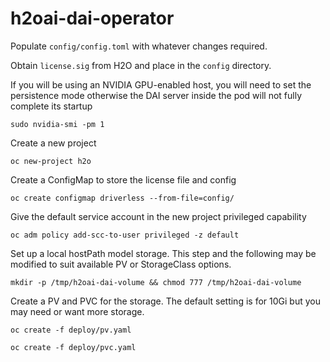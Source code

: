 # h2oai-dai-operator

Populate `config/config.toml` with whatever changes required.

Obtain `license.sig` from H2O and place in the `config` directory.

If you will be using an NVIDIA GPU-enabled host, you will need to set the persistence mode otherwise the DAI server inside the pod will not fully complete its startup

`sudo nvidia-smi -pm 1`

Create a new project 

`oc new-project h2o`

Create a ConfigMap to store the license file and config

`oc create configmap driverless --from-file=config/`

Give the default service account in the new project privileged capability 

`oc adm policy add-scc-to-user privileged -z default`

Set up a local hostPath model storage. This step and the following may be modified to suit available PV or StorageClass options.

`mkdir -p /tmp/h2oai-dai-volume && chmod 777 /tmp/h2oai-dai-volume`

Create a PV and PVC for the storage. The default setting is for 10Gi but you may need or want more storage.

`oc create -f deploy/pv.yaml`

`oc create -f deploy/pvc.yaml`


